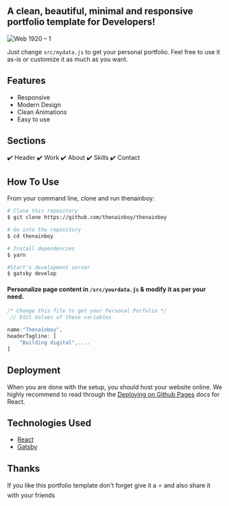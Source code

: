 ## A clean, beautiful, minimal and responsive portfolio template for Developers!

![Web 1920 – 1](https://user-images.githubusercontent.com/16558205/101065060-b44bfc80-35ba-11eb-8ab4-1e6f140c1ec9.png)




Just change `src/mydata.js` to get your personal portfolio. Feel free to use it as-is or customize it as much as you want.





## Features
- Responsive
- Modern Design
- Clean Animations
- Easy to use


## Sections
✔️ Header
✔️ Work
✔️ About
✔️ Skills
✔️ Contact


## How To Use 

From your command line, clone and run thenainboy:

```bash
# Clone this repository
$ git clone https://github.com/thenainboy/thenainboy

# Go into the repository
$ cd thenainboy

# Install dependencies
$ yarn

#Start's development server
$ gatsby develop
```

#### Personalize page content in `/src/yourdata.js` & modify it as per your need.

```javascript
/* Change this file to get your Personal Porfolio */
 // Edit Values of these variables

name:"Thenainboy",
headerTagline: [
    "Building digital",.... 
]

```

## Deployment
When you are done with the setup, you should host your website online.
We highly recommend to read through the [Deploying on Github Pages](https://create-react-app.dev/docs/deployment/#github-pages) docs for React.


## Technologies Used

- [React](https://reactjs.org/)
- [Gatsby](https://www.gatsbyjs.com/)





## Thanks
If you like this portfolio template don't forget give it a ⭐ and also share it with your friends

